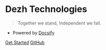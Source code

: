 # Dezh Technologies
> Together we stand, Independent we fall.


- Powered by [Docsify](https://docsify.js.org)

[Get Started](#quick-start)
[GitHub](https://github.com/dezh-tech)
